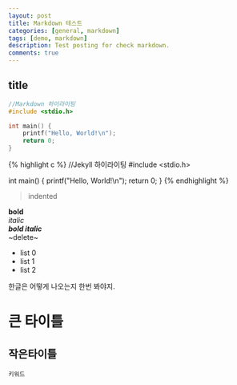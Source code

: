 ```yaml
---
layout: post
title: Markdown 테스트
categories: [general, markdown]
tags: [demo, markdown]
description: Test posting for check markdown.
comments: true
---
```


title
--------------------

```c
//Markdown 하이라이팅
#include <stdio.h>

int main() {
	printf("Hello, World!\n");
	return 0;
}
```

{% highlight c %}
//Jekyll 하이라이팅
#include <stdio.h>

int main() {
	printf("Hello, World!\n");
	return 0;
}
{% endhighlight %}

> indented

**bold**  
*italic*  
***bold italic***  
~delete~

- list 0
- list 1
- list 2

한글은 어떻게 나오는지 한번 봐야지.

# 큰 타이틀

## 작은타이틀

`키워드`